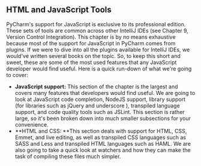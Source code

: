 HTML and JavaScript Tools
---
PyCharm's support for JavaScript is exclusive to its professional edition. These sets of
tools are common across other IntelliJ IDEs (see Chapter 9, Version Control Integration).
This chapter is by no means exhaustive because most of the support for JavaScript
in PyCharm comes from plugins. If we were to dive into all the plugins available for
IntelliJ IDEs, we would've written several books on the topic. So, to keep this short
and sweet, these are some of the most used features that any JavaScript developer
would find useful. Here is a quick run-down of what we're going to cover:
- **JavaScript support:** This section of the chapter is the largest and covers
many features that developers would find useful. We are going to look at
JavaScript code completion, NodeJS support, library support (for libraries
such as jQuery and  underscore ), transpiled language support, and code
quality tools such as JSLint. This section is rather large, so it's been broken
down into much smaller subsections for your convenience.
- **HTML and CSS: **This section deals with support for HTML, CSS, Emmet,
and live editing, as well as transpiled CSS languages such as SASS and Less
and transpiled HTML languages such as HAML. We are also going to take
a quick look at watchers and how they can make the task of compiling these
files much simpler.